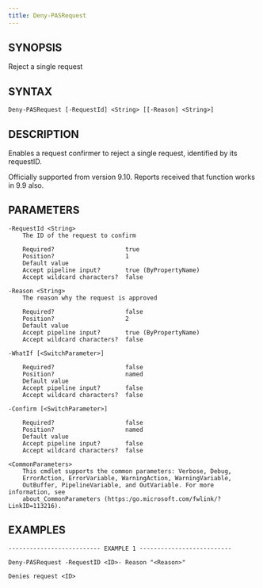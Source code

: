 ```yaml
---
title: Deny-PASRequest
---
```


## SYNOPSIS

Reject a single request

## SYNTAX

    Deny-PASRequest [-RequestId] <String> [[-Reason] <String>]

## DESCRIPTION

Enables a request confirmer to reject a single request, identified by its requestID.

Officially supported from version 9.10. Reports received that function works in 9.9 also.

## PARAMETERS

    -RequestId <String>
        The ID of the request to confirm

        Required?                    true
        Position?                    1
        Default value
        Accept pipeline input?       true (ByPropertyName)
        Accept wildcard characters?  false

    -Reason <String>
        The reason why the request is approved

        Required?                    false
        Position?                    2
        Default value
        Accept pipeline input?       true (ByPropertyName)
        Accept wildcard characters?  false

    -WhatIf [<SwitchParameter>]

        Required?                    false
        Position?                    named
        Default value
        Accept pipeline input?       false
        Accept wildcard characters?  false

    -Confirm [<SwitchParameter>]

        Required?                    false
        Position?                    named
        Default value
        Accept pipeline input?       false
        Accept wildcard characters?  false

    <CommonParameters>
        This cmdlet supports the common parameters: Verbose, Debug,
        ErrorAction, ErrorVariable, WarningAction, WarningVariable,
        OutBuffer, PipelineVariable, and OutVariable. For more information, see
        about_CommonParameters (https:/go.microsoft.com/fwlink/?LinkID=113216).

## EXAMPLES

    -------------------------- EXAMPLE 1 --------------------------

    Deny-PASRequest -RequestID <ID>- Reason "<Reason>"

    Denies request <ID>
